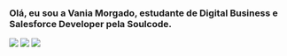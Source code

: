 ### Olá, eu sou a Vania Morgado, estudante de Digital Business e Salesforce Developer pela Soulcode.


<div>
  <a href="https://instagram.com/vanialm" target="_blank"><img src="https://img.shields.io/badge/Instagram-E4405F?style=for-the-badge&logo=instagram&logoColor=white" target=_blank></a>
  <a href="https://www.linkedin.com/in/vanialmorgado/" target="_blank"><img src="https://img.shields.io/badge/LinkedIn-0077B5?style=for-the-badge&logo=linkedin&logoColor=white" target=_blank></a>
  <a href="https://www.linkedin.com/in/vanialmorgado/" target="_blank"><img src=https://img.shields.io/badge/Discord-7289DA?style=for-the-badge&logo=discord&logoColor=white target=_blank></a>
</div>  
